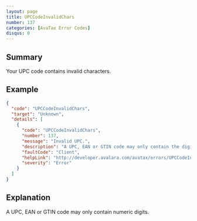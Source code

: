 ```yaml
---
layout: page
title: UPCCodeInvalidChars
number: 137
categories: [AvaTax Error Codes]
disqus: 0
---
```


## Summary

Your UPC code contains invalid characters.

## Example

```json
{
  "code": "UPCCodeInvalidChars",
  "target": "Unknown",
  "details": [
    {
      "code": "UPCCodeInvalidChars",
      "number": 137,
      "message": "Invalid UPC.",
      "description": "A UPC, EAN or GTIN code may only contain the digits 0 through 9.",
      "faultCode": "Client",
      "helpLink": "http://developer.avalara.com/avatax/errors/UPCCodeInvalidChars",
      "severity": "Error"
    }
  ]
}
```

## Explanation

A UPC, EAN or GTIN code may only contain numeric digits.
